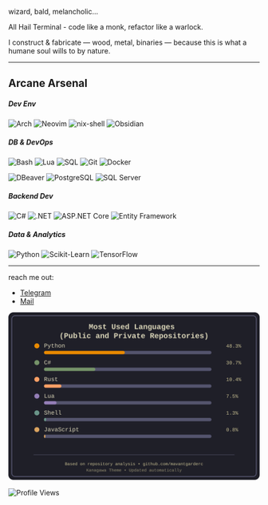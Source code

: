 wizard, bald, melancholic...

All Hail Terminal - code like a monk, refactor like a warlock.

I construct & fabricate — wood, metal, binaries — because this is what a humane soul wills to by nature.

---

## Arcane Arsenal

##### Dev Env
![Arch](https://img.shields.io/badge/Arch_Linux-1793D1?style=for-the-badge&color=957FB8)
![Neovim](https://img.shields.io/badge/NeoVim-57A143?style=for-the-badge&color=624C83)
![nix-shell](https://img.shields.io/badge/nix--shell-5277C3?style=for-the-badge&color=B8B4D0)
![Obsidian](https://img.shields.io/badge/Obsidian-483699?style=for-the-badge&color=766B90)

##### DB & DevOps
![Bash](https://img.shields.io/badge/Bash-4EAA25?style=for-the-badge&color=C4746E)
![Lua](https://img.shields.io/badge/Lua-2C2D72?style=for-the-badge&color=D9A594)
![SQL](https://img.shields.io/badge/SQL-4479A1?style=for-the-badge&color=FF5D62)
![Git](https://img.shields.io/badge/Git-F05032?style=for-the-badge&color=618BB6)
![Docker](https://img.shields.io/badge/Docker-2496ED?style=for-the-badge&color=6693BF)

![DBeaver](https://img.shields.io/badge/DBeaver-382923?style=for-the-badge&color=D27E99)
![PostgreSQL](https://img.shields.io/badge/PostgreSQL-316192?style=for-the-badge&color=AC7085)
![SQL Server](https://img.shields.io/badge/SQL_Server-CC2927?style=for-the-badge&color=B35B79)

##### Backend Dev
![C#](https://img.shields.io/badge/C%23-239120?style=for-the-badge&color=76946A)
![.NET](https://img.shields.io/badge/.NET-5C2D91?style=for-the-badge&color=56A06A)
![ASP.NET Core](https://img.shields.io/badge/ASP.NET%20Core-5C2D91?style=for-the-badge&color=6F894E)
![Entity Framework](https://img.shields.io/badge/Entity_Framework-5C2D91?style=for-the-badge&color=6E915F)

##### Data & Analytics
![Python](https://img.shields.io/badge/Python-3776AB?style=for-the-badge&color=E98A00)
![Scikit-Learn](https://img.shields.io/badge/scikit--learn-F7931E?style=for-the-badge&color=DE9800)
![TensorFlow](https://img.shields.io/badge/TensorFlow-FF6F00?style=for-the-badge&color=FF9E3B)

---

reach me out:
- [Telegram](https://t.me/maninava)
- [Mail](mailto:manihabibinava@gmail.com)

![Language Stats](https://raw.githubusercontent.com/mavantgarderc/RepositoryScanner/main/assets/languages.svg)

![Profile Views](https://komarev.com/ghpvc/?username=ManiHNava&color=red&style=for-the-badge&label=Visited+by)
